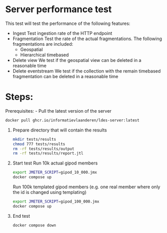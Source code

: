 # Server performance test
This test will test the performance of the following features:

- Ingest
    Test ingestion rate of the HTTP endpoint
- Fragmentation
    Test the rate of the actual fragmentations. The following fragmentations are included:
  - Geospatial
  - Hierarchical timebased
- Delete view
    We test if the geospatial view can be deleted in a reasonable time
- Delete eventstream
    We test if the collection with the remain timebased fragmentation can be deleted in a reasonable time

# Steps:

Prerequisites:
    - Pull the latest version of the server
```bash
docker pull ghcr.io/informatievlaanderen/ldes-server:latest
```


1. Prepare directory that will contain the results
    ```bash
    mkdir tests/results
    chmod 777 tests/results
    rm -rf tests/results/output
    rm -rf tests/results/report.jtl
    ```

2. Start test
    Run 10k actual gipod members
    ```bash
    export JMETER_SCRIPT=gipod_10_000.jmx
    docker compose up
    ```
   
    Run 100k templated gipod members (e.g. one real member where only the id is changed using templating)
    ```bash
    export JMETER_SCRIPT=gipod_100_000.jmx
    docker compose up
    ```

3. End test
    ```bash
    docker compose down
    ```
